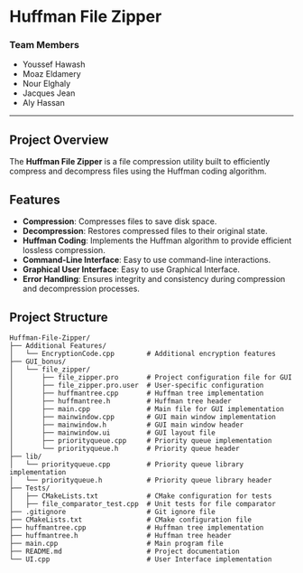 # Huffman File Zipper

### **Team Members**
- Youssef Hawash
- Moaz Eldamery
- Nour Elghaly
- Jacques Jean
- Aly Hassan

---

## **Project Overview**
The **Huffman File Zipper** is a file compression utility built to efficiently compress and decompress files using the Huffman coding algorithm. 

## **Features**
- **Compression**: Compresses files to save disk space.
- **Decompression**: Restores compressed files to their original state.
- **Huffman Coding**: Implements the Huffman algorithm to provide efficient lossless compression.
- **Command-Line Interface**: Easy to use command-line interactions.
- **Graphical User Interface**: Easy to use Graphical Interface.
- **Error Handling**: Ensures integrity and consistency during compression and decompression processes.


## **Project Structure**
```
Huffman-File-Zipper/           
├── Additional Features/
│   └── EncryptionCode.cpp        # Additional encryption features
├── GUI_bonus/
│   └── file_zipper/
│       ├── file_zipper.pro       # Project configuration file for GUI
│       ├── file_zipper.pro.user  # User-specific configuration
│       ├── huffmantree.cpp       # Huffman tree implementation
│       ├── huffmantree.h         # Huffman tree header
│       ├── main.cpp              # Main file for GUI implementation
│       ├── mainwindow.cpp        # GUI main window implementation
│       ├── mainwindow.h          # GUI main window header
│       ├── mainwindow.ui         # GUI layout file
│       ├── priorityqueue.cpp     # Priority queue implementation
│       └── priorityqueue.h       # Priority queue header
├── lib/
│   └── priorityqueue.cpp         # Priority queue library implementation
│   └── priorityqueue.h           # Priority queue library header
├── Tests/
│   ├── CMakeLists.txt            # CMake configuration for tests
│   ├── file_comparator_test.cpp  # Unit tests for file comparator
├── .gitignore                    # Git ignore file
├── CMakeLists.txt                # CMake configuration file
├── huffmantree.cpp               # Huffman tree implementation
├── huffmantree.h                 # Huffman tree header
├── main.cpp                      # Main program file
├── README.md                     # Project documentation
└── UI.cpp                        # User Interface implementation
```

